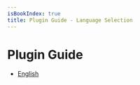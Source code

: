 ```yaml
---
isBookIndex: true
title: Plugin Guide - Language Selection
---
```


# Plugin Guide

* [English](en/)
